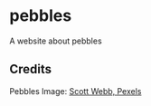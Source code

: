 # pebbles
A website about pebbles
## Credits
Pebbles Image: [Scott Webb, Pexels](https://www.pexels.com/@scottwebb/)
